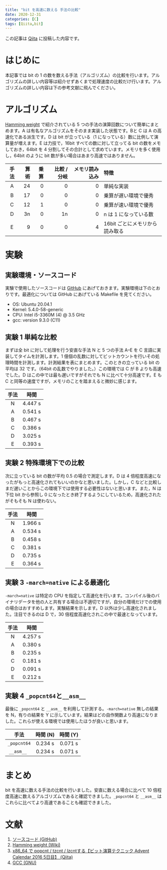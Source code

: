 ```yaml
---
title: "bit を高速に数える 手法の比較"
date: 2020-12-31
categories: [C]
tags: [Qiita,bit]
---
```


この記事は [Qiita](https://qiita.com/Daiji256/items/c4f83c4f3a73a3fb7e0c) に投稿した内容です。

# はじめに

本記事では bit の 1 の数を数える手法（アルゴリズム）の比較を行います。アルゴリズムの詳しい内容等は紹介せずあくまで処理速度の比較だけ行います。アルゴリズムの詳しい内容は下の参考文献に飛んでください。

# アルゴリズム

[Hamming weight](https://en.wikipedia.org/wiki/Hamming_weight) で紹介されている 5 つの手法の演算回数について簡単にまとめます。A は有名なアルゴリズムをそのまま実装した状態です。Bと C は A の高速化である派生です。D は bit が立っている（1 になっている）数に比例して演算量が増えます。E は力技で，16bit すべての数に対して立ってる bit の数をメモしておき，64bit を 4 分割してその合計として求めています。メモリを多く使用し，64bit のように bit 数が多い場合はあまり高速ではありません。

|手法|算術|乗算|比較 / 分岐|メモリ読み込み|特徴                          |
|:--:|---:|---:|----------:|-------------:|:-----------------------------|
|A   |  24|   0|          0|             0|単純な実装                    |
|B   |  17|   0|          0|             0|乗算が遅い環境で優秀          |
|C   |  12|   1|          0|             0|乗算が速い環境で優秀          |
|D   |  3n|   0|         1n|             0|n は 1 になっている数         |
|E   |   9|   0|          0|             4|16bit ごとにメモリから読み取る|

# 実験

## 実験環境・ソースコード

実験で使用したソースコードは [GitHub](https://github.com/Daiji256/Hamming-weight) にあげておきます。実験環境は下のとおりです。最適化については GitHub にあげている Makefile を見てください。

- OS: Ubuntu 20.04.1
- Kernel: 5.4.0-58-generic
- CPU: Intel i5-3360M (4) @ 3.5 GHz
- gcc: version 9.3.0 (C11)

## 実験 1 単純な比較

まずは全 bit に対して処理を行う安直な手法 N と 5 つの手法 A–E を C 言語に実装してタイムを計測します。1 億個の乱数に対してビットカウントを行いその処理時間を計測します。計測結果を表にまとめます。このときの立っている bit の平均は 32 です。（64bit の乱数でやりました。）この環境では C が B よりも高速でした。D はこの中では最も遅いですがそれでも N に比べて十分高速です。E も C と同等の速度ですが，メモリのことを踏まえると微妙に感じます。

|手法|時間   |
|:--:|:-----:|
|N   |4.447 s|
|A   |0.541 s|
|B   |0.467 s|
|C   |0.386 s|
|D   |3.025 s|
|E   |0.393 s|

## 実験 2 特殊環境下での比較

次に立っている bit の数が平均 0.5 の場合で測定します。D は 4 倍程度高速になったがもっと高速化されてもいいのかなと思いました。しかし，C などと比較しまだ遅いことからこの環境下では使用する必要性はないと思います。また，N は下位 bit から参照し 0 になったとき終了するようにしているため，高速化されたがそもそも N は使わない。

|手法|時間   |
|:--:|:-----:|
|N   |1.966 s|
|A   |0.534 s|
|B   |0.458 s|
|C   |0.381 s|
|D   |0.735 s|
|E   |0.364 s|

## 実験 3 `-march=native` による最適化

`-march=native` は特定の CPU を指定して高速化を行います。コンパイル後のバイナリデータを他の人と共有する場合は不適切ですが，自分の環境だけでの使用の場合はおすすめします。実験結果を示します。D 以外は少し高速化されました。注目できるのは D で，30 倍程度高速化されこの中で最速となっています。

|手法|時間   |
|:--:|:-----:|
|N   |4.257 s|
|A   |0.380 s|
|B   |0.235 s|
|C   |0.181 s|
|D   |0.091 s|
|E   |0.212 s|

## 実験 4 `_popcnt64`と`__asm__`

最後に `_popcnt64` と `__asm__` を利用して計測する。`-march=native` 無しの結果を N，有りの結果を Y に示しています。結果はどの自作関数より高速になりました。これらが使える環境では使用したほうが良いと思います。

|手法       |時間 (N)|時間 (Y)|
|:---------:|:------:|:------:|
|`_popcnt64`| 0.234 s| 0.071 s|
|`__asm__ ` | 0.234 s| 0.071 s|

# まとめ

bit を高速に数える手法の比較を行いました。安直に数える場合に比べて 10 倍程度高速に数えるアルゴリズムであると確認できました。`_popcnt64` と `__asm__` はこれらに比べてより高速であることも確認できました。

# 文献

1. [ソースコード (GitHub)](https://github.com/Daiji256/Hamming-weight)
1. [Hamming weight (Wiki)](https://en.wikipedia.org/wiki/Hamming_weight)
1. [x86_64 で popcnt / tzcnt / lzcntする【ビット演算テクニック Advent Calendar 2016 5日目】 (Qiita)](https://qiita.com/ocxtal/items/01c46b15cb1f2e656887)
1. [GCC (GNU)](https://gcc.gnu.org/onlinedocs/gcc/x86-Options.html)
